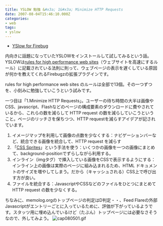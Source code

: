 ```yaml
---
title: YSLOW 勉強 &#x3a; 1&#x3a; Minimize HTTP Requests
date: 2007-08-04T15:46:10.000Z
categories:
- web
tags:
- yslow
---
```

*   [YSlow for Firebug](http://developer.yahoo.com/yslow/)

内向きに話題になっていたYSLOWをインストールして試してみるという話。YSLOWは[rules for high performance web sites](http://developer.yahoo.com/performance/rules.html)（ウェブサイトを高速にするルール）に記載されている法則に則って、ウェブページの表示を遅くしている原因が何かを教えてくれるFirebugzの拡張プラグインです。

<!-- more -->

rules for high performance web sites のルールは全部で13個。その一つずつを、小刻みに勉強していこうという試みです。

一つ目は「1.Minimize HTTP Requests」。ユーザーの待ち時間の大半は画像やCSS、javascript、Flashなどのページの構成要素のダウンロードに費やされているから、これらの数を減らして HTTP request の数を減らしていこうということ。ページのリッチさを保ちつつ、HTTP requestを減らすアイデアが記されています。

1.  イメージマップを利用して画像の点数を少なくする：ナビゲーションバーなど、統合できる画像を統合して、HTTP request を減らす
2.  「[CSS Sprites](http://alistapart.com/articles/sprites)」という手法を使う：いくつかの画像を一つの画像にまとめて、background-positionでずらしながら利用する。
3.  インライン（imgタグ）で挿入している画像をCSSで表示するようにする：インライン上の画像は実際のページに組み込まれるため、HTML ドキュメントのサイズを増やしてしまう。だから（キャッシュされる）CSS上で呼び出す方が良い。
4.  ファイルを統合する：JavascriptやCSSなどのファイルをひとつにまとめて HTTP request の数を少なくする。

ちなみに、memolog.orgのトップページの判定はD判定・・、Feed Flareの外部Javascriptがエントリーごとに入っているために、評価が下がっているようです。スタッツ用に埋め込んでいるけど（たぶん）トップページには必要なさそうなので、外してみよう。 ![cap080501.gif](/blog//assets/i/2007/08/cap080501.gif)

